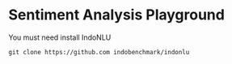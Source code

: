 # Sentiment Analysis Playground

You must need install IndoNLU

```
git clone https://github.com indobenchmark/indonlu
```
